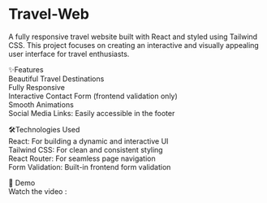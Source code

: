 # Travel-Web  
A fully responsive travel website built with React and styled using Tailwind CSS. This project focuses on creating an interactive and visually appealing user interface for travel enthusiasts.  

✨Features  
 Beautiful Travel Destinations  
 Fully Responsive  
 Interactive Contact Form (frontend validation only)  
 Smooth Animations  
 Social Media Links: Easily accessible in the footer  

🛠️Technologies Used  
React: For building a dynamic and interactive UI  
Tailwind CSS: For clean and consistent styling  
React Router: For seamless page navigation  
Form Validation: Built-in frontend form validation  

📸 Demo  
Watch the video : 
